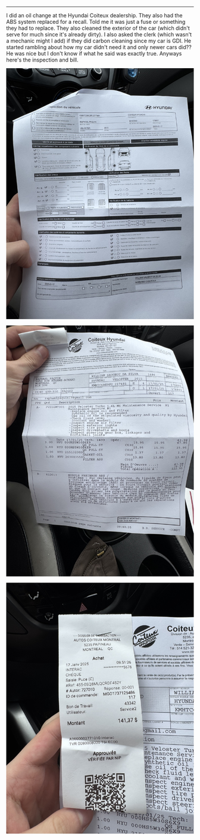 
---
I did an oil change at the Hyundai Coiteux dealership. They also had the ABS system replaced for a recall. Told me it was just a fuse or something they had to replace. They also cleaned the exterior of the car (which didn't serve for much since it's already dirty). I also asked the clerk (which wasn't a mechanic might I add) if they did carbon cleaning since my car is GDI. He started rambling about how my car didn't need it and only newer cars did?? He was nice but I don't know if what he said was exactly true. Anyways here's the inspection and bill.

![inspection sheet](IMG_1183.jpeg)

![Invoice](IMG_1180.jpeg)

![receipt](IMG_1179.jpeg)